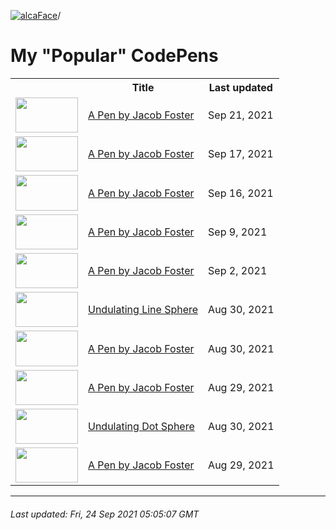 [![alcaFace](https://camo.githubusercontent.com/2ee094c4af74cb0ec2e19388fccfb809837623e3/68747470733a2f2f7374617469632d63646e2e6a74766e772e6e65742f656d6f7469636f6e732f76312f3332383632362f312e30)](https://twitch.tv/Alca)/

# My "Popular" CodePens

<table>
	<tr>
		<th></th>
		<th>Title</th>
		<th>Last updated</th>
	</tr>
	<tr>
		<td><a href="https://codepen.io/Alca/pen/oNwyNYo" rel="nofollow"><img src="https://codepen.io/alca/pen/oNwyNYo/image/default.png" width="100" height="56.25"></a></td>
		<td><a href="https://codepen.io/Alca/pen/oNwyNYo" rel="nofollow">A Pen by Jacob Foster</a></td>
		<td>Sep 21, 2021</td>
	</tr>
	<tr>
		<td><a href="https://codepen.io/Alca/pen/YzQYJoB" rel="nofollow"><img src="https://codepen.io/alca/pen/YzQYJoB/image/default.png" width="100" height="56.25"></a></td>
		<td><a href="https://codepen.io/Alca/pen/YzQYJoB" rel="nofollow">A Pen by Jacob Foster</a></td>
		<td>Sep 17, 2021</td>
	</tr>
	<tr>
		<td><a href="https://codepen.io/Alca/pen/xxrpbBq" rel="nofollow"><img src="https://codepen.io/alca/pen/xxrpbBq/image/default.png" width="100" height="56.25"></a></td>
		<td><a href="https://codepen.io/Alca/pen/xxrpbBq" rel="nofollow">A Pen by Jacob Foster</a></td>
		<td>Sep 16, 2021</td>
	</tr>
	<tr>
		<td><a href="https://codepen.io/Alca/pen/ZEyLOPr" rel="nofollow"><img src="https://codepen.io/alca/pen/ZEyLOPr/image/default.png" width="100" height="56.25"></a></td>
		<td><a href="https://codepen.io/Alca/pen/ZEyLOPr" rel="nofollow">A Pen by Jacob Foster</a></td>
		<td>Sep 9, 2021</td>
	</tr>
	<tr>
		<td><a href="https://codepen.io/Alca/pen/RwgrPJa" rel="nofollow"><img src="https://codepen.io/alca/pen/RwgrPJa/image/default.png" width="100" height="56.25"></a></td>
		<td><a href="https://codepen.io/Alca/pen/RwgrPJa" rel="nofollow">A Pen by Jacob Foster</a></td>
		<td>Sep 2, 2021</td>
	</tr>
	<tr>
		<td><a href="https://codepen.io/Alca/pen/yLXeNgp" rel="nofollow"><img src="https://codepen.io/alca/pen/yLXeNgp/image/default.png" width="100" height="56.25"></a></td>
		<td><a href="https://codepen.io/Alca/pen/yLXeNgp" rel="nofollow">Undulating Line Sphere</a></td>
		<td>Aug 30, 2021</td>
	</tr>
	<tr>
		<td><a href="https://codepen.io/Alca/pen/jOwboaY" rel="nofollow"><img src="https://codepen.io/alca/pen/jOwboaY/image/default.png" width="100" height="56.25"></a></td>
		<td><a href="https://codepen.io/Alca/pen/jOwboaY" rel="nofollow">A Pen by Jacob Foster</a></td>
		<td>Aug 30, 2021</td>
	</tr>
	<tr>
		<td><a href="https://codepen.io/Alca/pen/XWgmYay" rel="nofollow"><img src="https://codepen.io/alca/pen/XWgmYay/image/default.png" width="100" height="56.25"></a></td>
		<td><a href="https://codepen.io/Alca/pen/XWgmYay" rel="nofollow">A Pen by Jacob Foster</a></td>
		<td>Aug 29, 2021</td>
	</tr>
	<tr>
		<td><a href="https://codepen.io/Alca/pen/VwWvxgN" rel="nofollow"><img src="https://codepen.io/alca/pen/VwWvxgN/image/default.png" width="100" height="56.25"></a></td>
		<td><a href="https://codepen.io/Alca/pen/VwWvxgN" rel="nofollow">Undulating Dot Sphere</a></td>
		<td>Aug 30, 2021</td>
	</tr>
	<tr>
		<td><a href="https://codepen.io/Alca/pen/qBjOYKM" rel="nofollow"><img src="https://codepen.io/alca/pen/qBjOYKM/image/default.png" width="100" height="56.25"></a></td>
		<td><a href="https://codepen.io/Alca/pen/qBjOYKM" rel="nofollow">A Pen by Jacob Foster</a></td>
		<td>Aug 29, 2021</td>
	</tr>
</table>

---

###### Last updated: Fri, 24 Sep 2021 05:05:07 GMT
